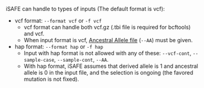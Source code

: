 iSAFE can handle to types of inputs (The default format is vcf):
* vcf format: ```--format vcf``` or ```-f vcf```
    - vcf format can handle both vcf.gz (.tbi file is required for bcftools) and vcf.
    - When input format is vcf, [Ancestral Allele file](http://ftp.ensembl.org/pub/release-75/fasta/ancestral_alleles/) (```--AA```) must be given.
* hap format: ```--format hap``` or ```-f hap```
    - Input with hap format is not allowed with any of these: ```--vcf-cont```, ```--sample-case```, ```--sample-cont```, ```--AA```.
    - With hap format, iSAFE assumes that derived allele is 1 and ancestral allele is 0 in the input file, and the selection is ongoing (the favored mutation is not fixed).
